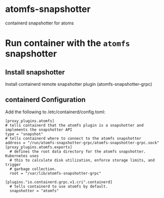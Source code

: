 # atomfs-snapshotter
containerd snapshotter for atoms

# Run container with the `atomfs` snapshotter

## Install snapshotter

Install containerd remote snapshotter plugin (atomfs-snapshotter-grpc)

## containerd Configuration

Add the following to /etc/containerd/config.toml:

```
[proxy_plugins.atomfs]
# tells containerd that the atomfs plugin is a snapshotter and implements the snapshotter API
type = "snapshot"
# tells containerd where to connect to the atomfs snapshotter
address = "/run/atomfs-snapshotter-grpc/atomfs-snapshotter-grpc.sock"
[proxy_plugins.atomfs.exports]
  # defines the root data directory for the atomfs snapshotter. Kubernetes uses
  # this to calculate disk utilization, enforce storage limits, and trigger
  # garbage collection.
  root = "/var/lib/atomfs-snapshotter-grpc"

[plugins."io.containerd.grpc.v1.cri".containerd]
  # tells containerd to use atomfs by default.
  snapshotter = "atomfs"
```
